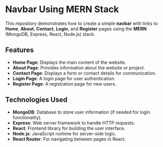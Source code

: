 # Navbar Using MERN Stack

This repository demonstrates how to create a simple **navbar** with links to **Home**, **About**, **Contact**, **Login**, and **Register** pages using the **MERN** (MongoDB, Express, React, Node.js) stack.

## Features

- **Home Page**: Displays the main content of the website.
- **About Page**: Provides information about the website or project.
- **Contact Page**: Displays a form or contact details for communication.
- **Login Page**: A login page for user authentication.
- **Register Page**: A registration page for new users.

## Technologies Used

- **MongoDB**: Database to store user information (if needed for login functionality).
- **Express**: Web server framework to handle HTTP requests.
- **React**: Frontend library for building the user interface.
- **Node.js**: JavaScript runtime for server-side logic.
- **React Router**: For navigating between pages in React.
